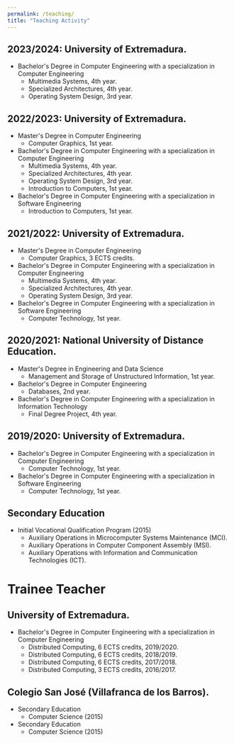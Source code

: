 ```yaml
---
permalink: /teaching/
title: "Teaching Activity"
---
```




## 2023/2024: University of Extremadura.
- Bachelor's Degree in Computer Engineering with a specialization in Computer Engineering
    - Multimedia Systems, 4th year.
    - Specialized Architectures, 4th year.
    - Operating System Design, 3rd year.

## 2022/2023: University of Extremadura.
- Master's Degree in Computer Engineering
    - Computer Graphics, 1st year.
- Bachelor's Degree in Computer Engineering with a specialization in Computer Engineering
    - Multimedia Systems, 4th year.
    - Specialized Architectures, 4th year.
    - Operating System Design, 3rd year.
    - Introduction to Computers, 1st year.
- Bachelor's Degree in Computer Engineering with a specialization in Software Engineering
    - Introduction to Computers, 1st year.

## 2021/2022: University of Extremadura.
- Master's Degree in Computer Engineering
    - Computer Graphics, 3 ECTS credits.
- Bachelor's Degree in Computer Engineering with a specialization in Computer Engineering
    - Multimedia Systems, 4th year.
    - Specialized Architectures, 4th year.
    - Operating System Design, 3rd year.
- Bachelor's Degree in Computer Engineering with a specialization in Software Engineering
    - Computer Technology, 1st year.

## 2020/2021: National University of Distance Education.
- Master's Degree in Engineering and Data Science
    - Management and Storage of Unstructured Information, 1st year.
- Bachelor's Degree in Computer Engineering
    - Databases, 2nd year.
- Bachelor's Degree in Computer Engineering with a specialization in Information Technology
    - Final Degree Project, 4th year.

## 2019/2020: University of Extremadura.
- Bachelor's Degree in Computer Engineering with a specialization in Computer Engineering
    - Computer Technology, 1st year.
- Bachelor's Degree in Computer Engineering with a specialization in Software Engineering
    - Computer Technology, 1st year.

## Secondary Education
- Initial Vocational Qualification Program (2015)
    - Auxiliary Operations in Microcomputer Systems Maintenance (MCI).
    - Auxiliary Operations in Computer Component Assembly (MSI).
    - Auxiliary Operations with Information and Communication Technologies (ICT).





# Trainee Teacher
## University of Extremadura.
- Bachelor's Degree in Computer Engineering with a specialization in Computer Engineering
    - Distributed Computing, 6 ECTS credits, 2019/2020.
    - Distributed Computing, 6 ECTS credits, 2018/2019.
    - Distributed Computing, 6 ECTS credits, 2017/2018.
    - Distributed Computing, 3 ECTS credits, 2016/2017.

## Colegio San José (Villafranca de los Barros).
- Secondary Education
    - Computer Science (2015)
- Secondary Education
    - Computer Science (2015)
